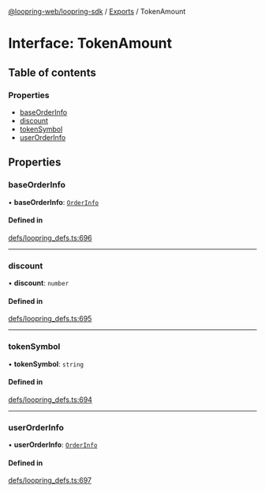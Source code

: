 [@loopring-web/loopring-sdk](../README.md) / [Exports](../modules.md) / TokenAmount

# Interface: TokenAmount

## Table of contents

### Properties

- [baseOrderInfo](TokenAmount.md#baseorderinfo)
- [discount](TokenAmount.md#discount)
- [tokenSymbol](TokenAmount.md#tokensymbol)
- [userOrderInfo](TokenAmount.md#userorderinfo)

## Properties

### baseOrderInfo

• **baseOrderInfo**: [`OrderInfo`](OrderInfo.md)

#### Defined in

[defs/loopring_defs.ts:696](https://github.com/Loopring/loopring_sdk/blob/b7df545/src/defs/loopring_defs.ts#L696)

___

### discount

• **discount**: `number`

#### Defined in

[defs/loopring_defs.ts:695](https://github.com/Loopring/loopring_sdk/blob/b7df545/src/defs/loopring_defs.ts#L695)

___

### tokenSymbol

• **tokenSymbol**: `string`

#### Defined in

[defs/loopring_defs.ts:694](https://github.com/Loopring/loopring_sdk/blob/b7df545/src/defs/loopring_defs.ts#L694)

___

### userOrderInfo

• **userOrderInfo**: [`OrderInfo`](OrderInfo.md)

#### Defined in

[defs/loopring_defs.ts:697](https://github.com/Loopring/loopring_sdk/blob/b7df545/src/defs/loopring_defs.ts#L697)
